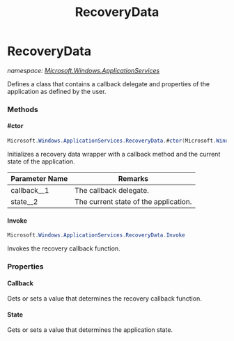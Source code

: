 ﻿---
title: RecoveryData
---

# RecoveryData
_namespace: [Microsoft.Windows.ApplicationServices](N-Microsoft.Windows.ApplicationServices.html)_

Defines a class that contains a callback delegate and properties of the application
 as defined by the user.

### Methods

#### #ctor
```csharp
Microsoft.Windows.ApplicationServices.RecoveryData.#ctor(Microsoft.Windows.ApplicationServices.RecoveryCallback,System.Object)
```
Initializes a recovery data wrapper with a callback method and the current
 state of the application.

|Parameter Name|Remarks|
|--------------|-------|
|callback__1|The callback delegate.|
|state__2|The current state of the application.|


#### Invoke
```csharp
Microsoft.Windows.ApplicationServices.RecoveryData.Invoke
```
Invokes the recovery callback function.



### Properties

#### Callback
Gets or sets a value that determines the recovery callback function.
#### State
Gets or sets a value that determines the application state.

